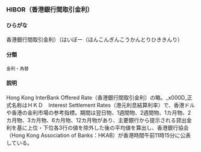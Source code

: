 <div style="display:none;">

## [あ行](securities-terms?id=あ行)
## [か行](securities-terms?id=か行)
## [さ行](securities-terms?id=さ行)
## [た行](securities-terms?id=た行)
## [な行](securities-terms?id=な行)
## [は行](securities-terms?id=は行)
## [ま行](securities-terms?id=ま行)
## [や行](securities-terms?id=や行)
## [ら行](securities-terms?id=ら行)
## [わ行](securities-terms?id=わ行)
## [英数字・記号](securities-terms?id=英数字・記号)

</div>

### HIBOR（香港銀行間取引金利）

#### ひらがな

香港銀行間取引金利）（はいぼー（ほんこんぎんこうかんとりひききんり）

#### 分類

`金利・為替`

#### 説明

Hong Kong InterBank Offered Rate（香港銀行間取引金利）の略。_x000D_正式名称はＨＫＤ　Interest Settlement Rates（港元利息結算利率）で、香港ドルや香港の金利市場の参考指標。期間は翌日物、1週間物、2週間物、1カ月物、2カ月物、3カ月物、6カ月物、12カ月物があり、主要銀行から提示される貸出金利を基に上位・下位各3行の値を除外した後の平均値を算出し、香港銀行協会（Hong Kong Association of Banks：HKAB）が香港時間午前11時15分に公表している。

